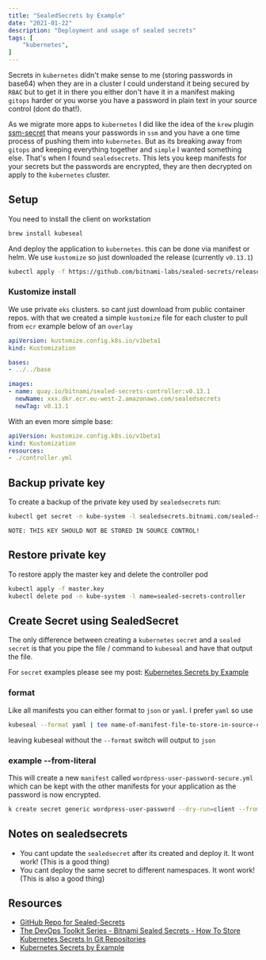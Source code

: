 ```yaml
---
title: "SealedSecrets by Example"
date: "2021-01-22"
description: "Deployment and usage of sealed secrets"
tags: [
    "kubernetes",
]
---
```


Secrets in `kubernetes` didn't make sense to me (storing passwords in base64) when they are in a cluster I could understand it being secured by `RBAC` but to get it in there you either don't have it in a manifest making `gitops` harder or you worse you have a password in plain text in your source control (dont do that!).

As we migrate more apps to `kubernetes` I did like the idea of the `krew` plugin [ssm-secret](https://github.com/pr8kerl/kubectl-ssm-secret) that means your passwords in `ssm` and you have a one time process of pushing them into `kubernetes`. But as its breaking away from `gitops` and keeping everything together and `simple` I wanted something else. That's when I found `sealedsecrets`. This lets you keep manifests for your secrets but the passwords are encrypted, they are then decrypted on apply to the `kubernetes` cluster.

## Setup

You need to install the client on workstation

``` bash
brew install kubeseal
```

And deploy the application to `kubernetes`. this can be done via manifest or helm. We use `kustomize` so just downloaded the release (currently `v0.13.1`)

``` bash
kubectl apply -f https://github.com/bitnami-labs/sealed-secrets/releases/download/v0.13.1/controller.yaml
```

### Kustomize install

We use private `eks` clusters. so cant just download from public container repos. with that we created a simple `kustomize` file for each cluster to pull from `ecr` example below of an `overlay`

``` yml
apiVersion: kustomize.config.k8s.io/v1beta1
kind: Kustomization

bases:
- ../../base

images:
- name: quay.io/bitnami/sealed-secrets-controller:v0.13.1
  newName: xxx.dkr.ecr.eu-west-2.amazonaws.com/sealedsecrets
  newTag: v0.13.1
```

With an even more simple base:

``` yml
apiVersion: kustomize.config.k8s.io/v1beta1
kind: Kustomization
resources:
- ./controller.yml
```

## Backup private key

To create a backup of the private key used by `sealedsecrets` run:

``` bash
kubectl get secret -n kube-system -l sealedsecrets.bitnami.com/sealed-secrets-key -o yaml >master.key
```

    NOTE: THIS KEY SHOULD NOT BE STORED IN SOURCE CONTROL!

## Restore private key

To restore apply the master key and delete the controller pod

``` bash
kubectl apply -f master.key
kubectl delete pod -n kube-system -l name=sealed-secrets-controller
```

## Create Secret using SealedSecret

The only difference between creating a `kubernetes` `secret` and a `sealed secret` is that you pipe the file / command to `kubeseal` and have that output the file.

For `secret` examples please see my post: [Kubernetes Secrets by Example](https://blog.serialexperiments.co.uk/posts/kubenetes-secrets-by-example/)

### format

Like all manifests you can either format to `json` or `yaml`. I prefer `yaml` so use

``` bash
kubeseal --format yaml | tee name-of-manifest-file-to-store-in-source-control.yml
```

leaving kubeseal without the `--format` switch will output to `json`

### example --from-literal

This will create a new `manifest` called `wordpress-user-password-secure.yml` which can be kept with the other manifests for your application as the password is now encrypted.

``` bash
k create secret generic wordpress-user-password --dry-run=client --from-literal password=MySuperSecretPassword --output yaml | kubeseal --format yaml | tee wordpress-user-password-secure.yml
```

## Notes on sealedsecrets

- You cant update the `sealedsecret` after its created and deploy it. It wont work! (This is a good thing)
- You cant deploy the same secret to different namespaces. It wont work! (This is also a good thing)
  
## Resources

- [GitHub Repo for Sealed-Secrets](https://github.com/bitnami-labs/sealed-secrets)
- [The DevOps Toolkit Series - Bitnami Sealed Secrets - How To Store Kubernetes Secrets In Git Repositories](https://www.youtube.com/watch?v=xd2QoV6GJlc&t=21s)
- [Kubernetes Secrets by Example](https://blog.serialexperiments.co.uk/posts/kubenetes-secrets-by-example/)
